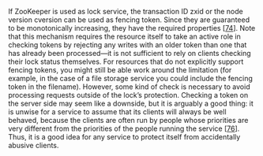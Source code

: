 
If ZooKeeper is used as lock service, the transaction ID zxid or the node version
cversion can
be used as fencing token. Since they are guaranteed to be monotonically increasing, they have the
required properties [[74](ch08.html#Junqueira2013wi_ch8)]. Note that this mechanism requires the resource itself to take an active role in checking tokens by rejecting any
writes with an older token than one that has already been processed—it is not sufficient to rely on clients checking
their lock status themselves. For resources that do not explicitly support fencing tokens, you might
still be able work around the limitation (for example, in the case of a file storage service you
could include the fencing token in the filename). However, some kind of check is necessary to avoid
processing requests outside of the lock’s protection. Checking a token on the server side may seem like a downside, but it is arguably a good thing: it is
unwise for a service to assume that its clients will always be well behaved, because the clients are
often run by people whose priorities are very different from the priorities of the people running
the service [[76](ch08.html#McCaffrey2015ui)]. Thus, it is a good idea for any service to protect itself from accidentally
abusive clients.